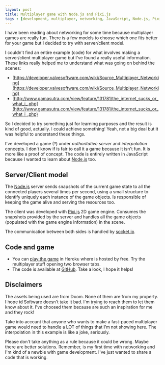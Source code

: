 ```yaml
---
layout: post
title: Multiplayer game with Node.js and Pixi.js
tags : [development, multiplayer, networking, JavaScript, Node.js, Pixi.js, socket.io]
---
```


I have been reading about networking for some time because multiplayer games are really fun. There is a few models to choose which one fits better for your game but I decided to try with server/client model.

I couldn't find an entire example (code) for what involves making a server/client multiplayer game but I've found a really useful information. These links really helped me to understand what was going on behind the scenes:

- [https://developer.valvesoftware.com/wiki/Source_Multiplayer_Networking](https://developer.valvesoftware.com/wiki/Source_Multiplayer_Networking)
- [http://www.gamasutra.com/view/feature/131781/the_internet_sucks_or_what_i_.php](http://www.gamasutra.com/view/feature/131781/the_internet_sucks_or_what_i_.php)

So I decided to try something just for learning purposes and the result is kind of good, actually. I could achieve something! Yeah, not a big deal but it was helpful to understand these things.

I've developed a game (?) under *authoritative server* and *interpolation* concepts. I don't know if is fair to call it a game because it isn't fun. It is more like a proof of concept. The code is entirely written in JavaScript because I wanted to learn about [Node.js](https://nodejs.org) too.

## Server/Client model

The [Node.js](https://nodejs.org) server sends snapshots of the current game state to all the connected players several times per second, using a small structure to identify uniquely each instance of the game objects. Is responsible of keeping the game alive and serving the resources too.

The client was developed with [Pixi.js](http://www.pixijs.com) 2D game engine. Consumes the snapshots provided by the server and handles all the game objects (populated with the game engine information) in the scene.

The communication between both sides is handled by [socket.io](http://socket.io).

## Code and game

- You can [play the game](https://doom-lgs.herokuapp.com) in Heroku where is hosted by free. Try the multiplayer stuff opening two browser tabs.
- The code is available at [GitHub](https://github.com/matiasbeckerle/doom-lgs). Take a look, I hope it helps!

## Disclaimers

The assets being used are from Doom. None of them are from my property. I hope id Software doesn't take it bad. I'm trying to reach them to let them know about it. I've choosed them because are such an inspiration for me and they rock!

Take into account that anyone who wants to make a fast-paced multiplayer game would need to handle a LOT of things that I'm not showing here. The interpolation in this example is like a joke, seriously.

Please don't take anything as a rule because it could be wrong. Maybe there are better solutions. Remember, is my first time with networking and I'm kind of a newbie with game development. I've just wanted to share a code that is working.
